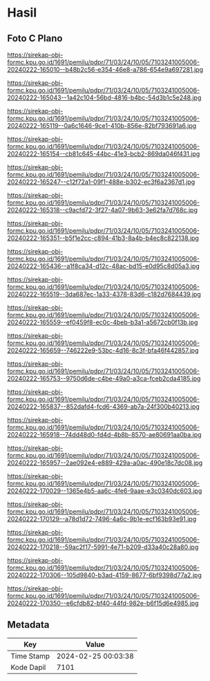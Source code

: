 # Hasil

## Foto C Plano

https://sirekap-obj-formc.kpu.go.id/1691/pemilu/pdpr/71/03/24/10/05/7103241005006-20240222-165010--b48b2c56-e354-46e8-a786-654e9a697281.jpg

https://sirekap-obj-formc.kpu.go.id/1691/pemilu/pdpr/71/03/24/10/05/7103241005006-20240222-165043--1a42c104-56bd-4816-b4bc-54d3b1c5e248.jpg

https://sirekap-obj-formc.kpu.go.id/1691/pemilu/pdpr/71/03/24/10/05/7103241005006-20240222-165119--0a6c1646-9ce1-410b-856e-82bf793691a6.jpg

https://sirekap-obj-formc.kpu.go.id/1691/pemilu/pdpr/71/03/24/10/05/7103241005006-20240222-165154--cb81c645-44bc-41e3-bcb2-869da046f431.jpg

https://sirekap-obj-formc.kpu.go.id/1691/pemilu/pdpr/71/03/24/10/05/7103241005006-20240222-165247--c12f72a1-09f1-488e-b302-ec3f6a2367d1.jpg

https://sirekap-obj-formc.kpu.go.id/1691/pemilu/pdpr/71/03/24/10/05/7103241005006-20240222-165318--c9acfd72-3f27-4a07-9b63-3e62fa7d768c.jpg

https://sirekap-obj-formc.kpu.go.id/1691/pemilu/pdpr/71/03/24/10/05/7103241005006-20240222-165351--b5f1e2cc-c894-41b3-8a4b-b4ec8c822138.jpg

https://sirekap-obj-formc.kpu.go.id/1691/pemilu/pdpr/71/03/24/10/05/7103241005006-20240222-165436--a1f8ca34-d12c-48ac-bd15-e0d95c8d05a3.jpg

https://sirekap-obj-formc.kpu.go.id/1691/pemilu/pdpr/71/03/24/10/05/7103241005006-20240222-165519--3da687ec-1a33-4378-83d6-c182d7684439.jpg

https://sirekap-obj-formc.kpu.go.id/1691/pemilu/pdpr/71/03/24/10/05/7103241005006-20240222-165559--ef0459f8-ec0c-4beb-b3a1-a5672cb0f13b.jpg

https://sirekap-obj-formc.kpu.go.id/1691/pemilu/pdpr/71/03/24/10/05/7103241005006-20240222-165659--746222e9-53bc-4d16-8c3f-bfa46f442857.jpg

https://sirekap-obj-formc.kpu.go.id/1691/pemilu/pdpr/71/03/24/10/05/7103241005006-20240222-165753--9750d6de-c4be-49a0-a3ca-fceb2cda4185.jpg

https://sirekap-obj-formc.kpu.go.id/1691/pemilu/pdpr/71/03/24/10/05/7103241005006-20240222-165837--852dafd4-fcd6-4369-ab7a-24f300b40213.jpg

https://sirekap-obj-formc.kpu.go.id/1691/pemilu/pdpr/71/03/24/10/05/7103241005006-20240222-165918--74dd48d0-fd4d-4b8b-8570-ae80691aa0ba.jpg

https://sirekap-obj-formc.kpu.go.id/1691/pemilu/pdpr/71/03/24/10/05/7103241005006-20240222-165957--2ae092e4-e889-429a-a0ac-490e18c7dc08.jpg

https://sirekap-obj-formc.kpu.go.id/1691/pemilu/pdpr/71/03/24/10/05/7103241005006-20240222-170029--1365e4b5-aa6c-4fe6-9aae-e3c0340dc603.jpg

https://sirekap-obj-formc.kpu.go.id/1691/pemilu/pdpr/71/03/24/10/05/7103241005006-20240222-170129--a78d1d72-7496-4a6c-9b1e-ecf163b93e91.jpg

https://sirekap-obj-formc.kpu.go.id/1691/pemilu/pdpr/71/03/24/10/05/7103241005006-20240222-170218--59ac2f17-5991-4e71-b209-d33a40c28a80.jpg

https://sirekap-obj-formc.kpu.go.id/1691/pemilu/pdpr/71/03/24/10/05/7103241005006-20240222-170306--105d9840-b3ad-4159-8677-6bf9398d77a2.jpg

https://sirekap-obj-formc.kpu.go.id/1691/pemilu/pdpr/71/03/24/10/05/7103241005006-20240222-170350--e6cfdb82-bf40-44fd-982e-b6f15d6e4985.jpg


## Metadata

| Key        | Value               |
| ---------- | ------------------- |
| Time Stamp | 2024-02-25 00:03:38 |
| Kode Dapil | 7101                |




